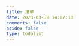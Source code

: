 ```yaml
---
title: 清单
date: 2023-03-18 14:07:13
comments: false
aside: false
type: todolist
---
```

<link rel="stylesheet" href="/css/todolist.css">